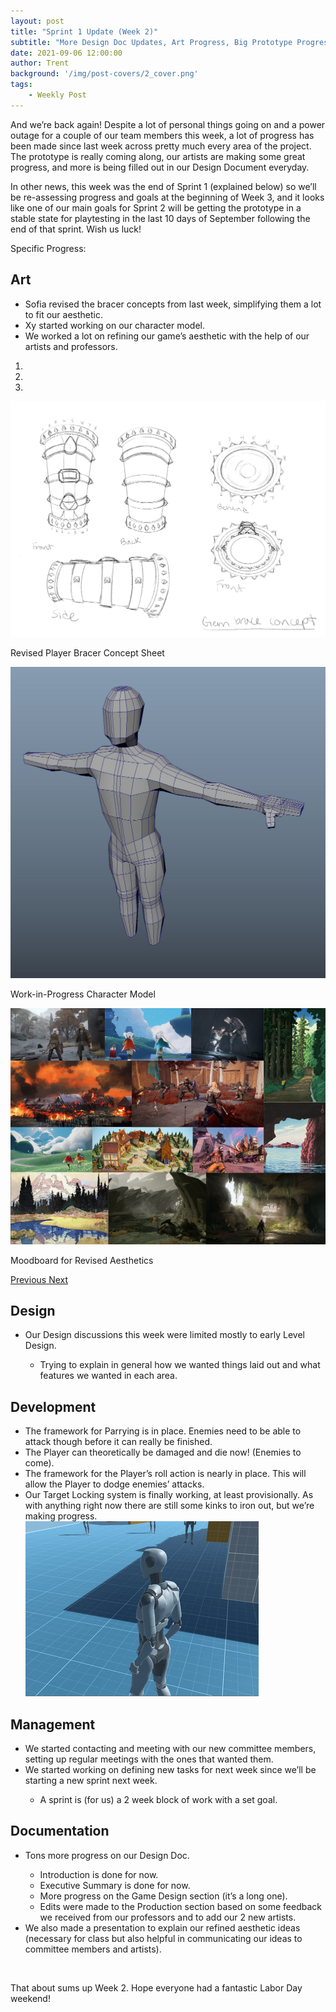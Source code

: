 ```yaml
---
layout: post
title: "Sprint 1 Update (Week 2)"
subtitle: "More Design Doc Updates, Art Progress, Big Prototype Progress."
date: 2021-09-06 12:00:00
author: Trent
background: '/img/post-covers/2_cover.png'
tags: 
    - Weekly Post
---
```


And we’re back again! Despite a lot of personal things going on and a power outage for a couple
    of our team members this week, a lot of progress has been made since last week across pretty much every area of the
    project. The prototype is really coming along, our artists are making some great progress, and more is being filled
    out in our Design Document everyday.

In other news, this week was the end of Sprint 1 (explained below) so we’ll be re-assessing
    progress and goals at the beginning of Week 3, and it looks like one of our main goals for Sprint 2 will be getting
    the prototype in a stable state for playtesting in the last 10 days of September following the end of that sprint.
    Wish us luck!

Specific Progress:

## Art

<ul class="section-body mt-4">
    <li>Sofia revised the bracer concepts from last week, simplifying them a lot to fit our aesthetic.</li>
    <li>Xy started working on our character model.</li>
    <li>We worked a lot on refining our game’s aesthetic with the help of our artists and professors.</li>
</ul>

<div class="row">
    <div id="carouselExampleIndicators" class="carousel slide shadow rounded" data-ride="carousel">
        <ol class="carousel-indicators">
            <li data-target="#carouselExampleIndicators" data-slide-to="0" class="active"></li>
            <li data-target="#carouselExampleIndicators" data-slide-to="1"></li>
            <li data-target="#carouselExampleIndicators" data-slide-to="2"></li>
        </ol>
        <div class="carousel-inner">
            <div class="carousel-item active">
                <img class="d-block mx-auto" src="/img/posts/week2-fall/2_RevisedBracerConcept.png"
                    alt="Revised Player Bracer Concept Sheet">
                <div class="carousel-caption d-none d-md-block">
                    <p>Revised Player Bracer Concept Sheet</p>
                </div>
            </div>
            <div class="carousel-item">
                <img class="d-block mx-auto" src="/img/posts/week2-fall/2_WIPCharacter.png"
                    alt="Work-in-Progress Character Model">
                <div class="carousel-caption d-none d-md-block">
                    <p>Work-in-Progress Character Model</p>
                </div>
            </div>
            <div class="carousel-item">
                <img class="d-block mx-auto" src="/img/posts/week2-fall/moodboard-v2.png"
                    alt="Moodboard for Revised Aesthetics">
                <div class="carousel-caption d-none d-md-block">
                    <p>Moodboard for Revised Aesthetics</p>
                </div>
            </div>
        </div>
        <a class="carousel-control-prev" href="#carouselExampleIndicators" role="button" data-slide="prev">
            <span class="carousel-control-prev-icon" aria-hidden="true"></span>
            <span class="sr-only">Previous</span>
        </a>
        <a class="carousel-control-next" href="#carouselExampleIndicators" role="button" data-slide="next">
            <span class="carousel-control-next-icon" aria-hidden="true"></span>
            <span class="sr-only">Next</span>
        </a>
    </div>
</div>

## Design

<ul class="section-body mt-4">
    <li>Our Design discussions this week were limited mostly to early Level Design.</li>
    <ul class="mt-2">
        <li>Trying to explain in general how we wanted things laid out and what features we wanted in each area.</li>
    </ul>
</ul>

## Development

<ul class="section-body mt-4">
    <li>The framework for Parrying is in place. Enemies need to be able to attack though before it can really be
        finished.</li>
    <li>The Player can theoretically be damaged and die now! (Enemies to come).</li>
    <li>The framework for the Player’s roll action is nearly in place. This will allow the Player to dodge enemies’
        attacks.</li>
    <li>Our Target Locking system is finally working, at least provisionally. As with anything right now there are still
        some kinks to iron out, but we’re making progress.
        <div class="row mt-3">
            <img src="/img/posts/week2-fall/2_TargetLockProgress.gif" class="rounded mx-auto d-block shadow rounded"
                alt="Target Lock Progress">
        </div>
    </li>
</ul>


## Management

<ul class="section-body mt-4">
    <li>We started contacting and meeting with our new committee members, setting up regular meetings with the ones that
        wanted them.</li>
    <li>We started working on defining new tasks for next week since we’ll be starting a new sprint next week.</li>
    <ul class="mt-2">
        <li>A sprint is (for us) a 2 week block of work with a set goal.</li>
    </ul>
</ul>

## Documentation

<ul class="section-body mt-4">
    <li>Tons more progress on our Design Doc.</li>
    <ul class="mt-2">
        <li>Introduction is done for now.</li>
        <li>Executive Summary is done for now.</li>
        <li>More progress on the Game Design section (it’s a long one).</li>
        <li>Edits were made to the Production section based on some feedback we received from our professors and to add
            our 2 new artists.</li>
    </ul>
    <li>We also made a presentation to explain our refined aesthetic ideas (necessary for class but also helpful in
        communicating our ideas to committee members and artists).</li>
</ul>

<br>

<p class="section-body">That about sums up Week 2. Hope everyone had a fantastic Labor Day weekend!</p>

<br>